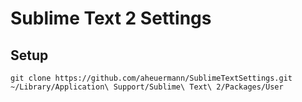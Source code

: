 Sublime Text 2 Settings
===================

Setup
-------

    git clone https://github.com/aheuermann/SublimeTextSettings.git ~/Library/Application\ Support/Sublime\ Text\ 2/Packages/User
